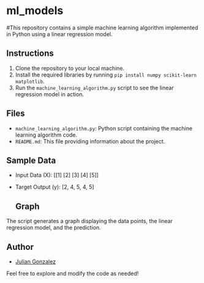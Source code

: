 # ml_models

#This repository contains a simple machine learning algorithm implemented in Python using a linear regression model.

## Instructions

1. Clone the repository to your local machine.
2. Install the required libraries by running `pip install numpy scikit-learn matplotlib`.
3. Run the `machine_learning_algorithm.py` script to see the linear regression model in action.

## Files

- `machine_learning_algorithm.py`: Python script containing the machine learning algorithm code.
- `README.md`: This file providing information about the project.

## Sample Data

- Input Data (X):
[[1]
[2]
[3]
[4]
[5]]

- Target Output (y):
  [2, 4, 5, 4, 5]

  ## Graph

The script generates a graph displaying the data points, the linear regression model, and the prediction.

## Author

- [Julian Gonzalez](https://github.com/Jewelzufo)

Feel free to explore and modify the code as needed!


